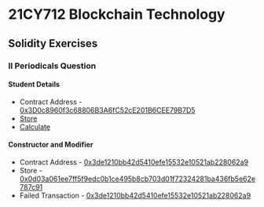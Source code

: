 # 21CY712 Blockchain Technology

## Solidity Exercises
### II Periodicals Question
#### Student Details
- Contract Address - [0x3D0c8960f3c68806B3A6fC52cE201B6CEE79B7D5](https://goerli.etherscan.io/tx/0xe57fd8a6178ccb9973960f0274c9a1a56893018f7ef166868d30435166c5339d)
- [Store](https://goerli.etherscan.io/tx/0x5b10a33dc98f9b9a7274711a0e1d96962e90edbaa313eda986bee05761919c2e)
- [Calculate](https://goerli.etherscan.io/tx/0xc0c77de2a6270053d6bcef54fca52c4e7ad2e9bc2b9ea41f7510299ff32c0376)

#### Constructor and Modifier
- Contract Address - [0x3de1210bb42d5410efe15532e10521ab228062a9](https://goerli.etherscan.io/tx/0x0d03a061ee7ff5f9edc0b1ce495b8cb703d01f72324281ba436fb5e62e787c91)
- Store - [0x0d03a061ee7ff5f9edc0b1ce495b8cb703d01f72324281ba436fb5e62e787c91](https://goerli.etherscan.io/tx/0x0d03a061ee7ff5f9edc0b1ce495b8cb703d01f72324281ba436fb5e62e787c91)
- Failed Transaction - [0x3de1210bb42d5410efe15532e10521ab228062a9](https://goerli.etherscan.io/tx/0xb6fb5f453d27343eab7c1c3fb0e99d18f77e85d0c46e49d8d95a1ab476008cf4)
